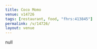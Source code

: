```yaml
---
title: Coco Momo
venue: v14726
tags: [restaurant, food, "fhrs:413845"]
permalink: /v/14726/
layout: venue
---
```

null